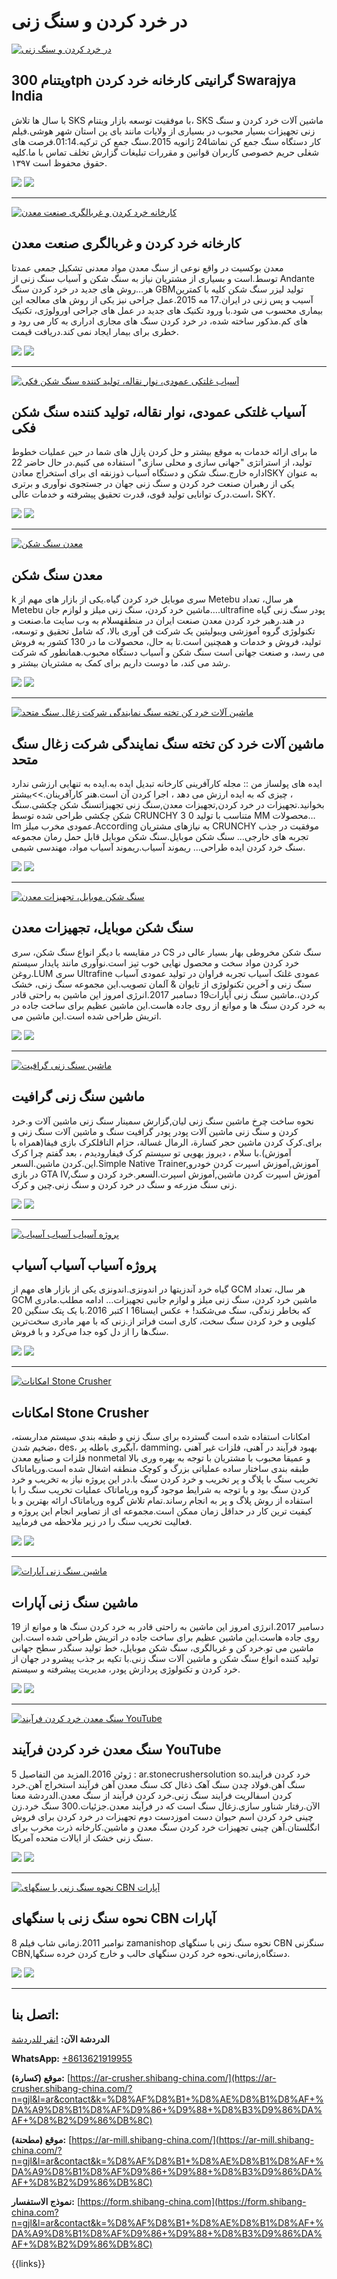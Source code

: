 # در خرد کردن و سنگ زنی

<a href="https://swt.shibang-china.com/?n=gjl&l=ar&img&k=%D8%AF%D8%B1+%D8%AE%D8%B1%D8%AF+%DA%A9%D8%B1%D8%AF%D9%86+%D9%88+%D8%B3%D9%86%DA%AF+%D8%B2%D9%86%DB%8C" target="_blank">![در خرد کردن و سنگ زنی](http://static.shibang-china.com/all-800x300/78.jpg)</a>

## ویتنام 300tph گرانیتی کارخانه خرد کردن Swarajya India
با سال ها تلاش SKS با موفقیت توسعه بازار ویتنام، SKS ماشين آلات خرد کردن و سنگ زنی تجهیزات بسیار محبوب در بسیاری از ولایات مانند بای ین استان شهر هوشی.فیلم کار دستگاه سنگ جمع کن نماشا24 ژانويه 2015.سنگ جمع کن ترکیه.01:14.فرصت های شغلی حریم خصوصی کاربران قوانین و مقررات تبلیغات گزارش تخلف تماس با ما.کلیه حقوق محفوظ است ۱۳۹۷.


<a href="https://whatsapp.shibangsoft.com/WhatsApp.php" target="_blank" title="WhatsApp">![](http://static.shibang-china.com/icon/whatsapp.png)</a> <a href="https://swt.shibang-china.com/?n=gjl&l=ar&icon&k=%D8%AF%D8%B1+%D8%AE%D8%B1%D8%AF+%DA%A9%D8%B1%D8%AF%D9%86+%D9%88+%D8%B3%D9%86%DA%AF+%D8%B2%D9%86%DB%8C" target="_blank">![](http://static.shibang-china.com/icon/chat-ar.png)</a>

---

<a href="https://swt.shibang-china.com/?n=gjl&l=ar&img&k=%D8%AF%D8%B1+%D8%AE%D8%B1%D8%AF+%DA%A9%D8%B1%D8%AF%D9%86+%D9%88+%D8%B3%D9%86%DA%AF+%D8%B2%D9%86%DB%8C" target="_blank">![کارخانه خرد کردن و غربالگری صنعت معدن](http://static.shibang-china.com/all-800x300/158.jpg)</a>

## کارخانه خرد کردن و غربالگری صنعت معدن
معدن بوکسیت در واقع نوعی از سنگ معدن مواد معدنی تشکیل جمعی عمدتا توسط.است و بسیاری از مشتریان نیاز به سنگ شکن و آسیاب سنگ زنی از Andante هر…روش های جدید در خرد کردن سنگ GBMتولید لیزر سنگ شکن کلیه با کمترین آسیب و پس زنی در ایران.17 مه 2015.عمل جراحی نیز یکی از روش های معالجه این بیماری محسوب می شود.با ورود تکنیک های جدید در عمل های جراحی اورولوژی، تکنیک های کم.مذکور ساخته شده، در خرد کردن سنگ های مجاری ادراری به کار می رود و خطری برای بیمار ایجاد نمی کند.دریافت قیمت.


<a href="https://whatsapp.shibangsoft.com/WhatsApp.php" target="_blank" title="WhatsApp">![](http://static.shibang-china.com/icon/whatsapp.png)</a> <a href="https://swt.shibang-china.com/?n=gjl&l=ar&icon&k=%D8%AF%D8%B1+%D8%AE%D8%B1%D8%AF+%DA%A9%D8%B1%D8%AF%D9%86+%D9%88+%D8%B3%D9%86%DA%AF+%D8%B2%D9%86%DB%8C" target="_blank">![](http://static.shibang-china.com/icon/chat-ar.png)</a>

---

<a href="https://swt.shibang-china.com/?n=gjl&l=ar&img&k=%D8%AF%D8%B1+%D8%AE%D8%B1%D8%AF+%DA%A9%D8%B1%D8%AF%D9%86+%D9%88+%D8%B3%D9%86%DA%AF+%D8%B2%D9%86%DB%8C" target="_blank">![آسیاب غلتکی عمودی، نوار نقاله، تولید کننده سنگ شکن فکی](http://static.shibang-china.com/all-800x300/1339.jpg)</a>

## آسیاب غلتکی عمودی، نوار نقاله، تولید کننده سنگ شکن فکی
ما برای ارائه خدمات به موقع بیشتر و حل کردن پازل های شما در حین عملیات خطوط تولید، از استراتژی &quot;جهانی سازی و محلی سازی&quot; استفاده می کنیم.در حال حاضر 22 اداره خارج.سنگ شکن و دستگاه آسیاب ذوزنقه ای برای استخراج معادنSKY به عنوان یکی از رهبران صنعت خرد کردن و سنگ زنی جهان در جستجوی نوآوری و برتری است.درک توانایی تولید قوی، قدرت تحقیق پیشرفته و خدمات عالی، SKY.


<a href="https://whatsapp.shibangsoft.com/WhatsApp.php" target="_blank" title="WhatsApp">![](http://static.shibang-china.com/icon/whatsapp.png)</a> <a href="https://swt.shibang-china.com/?n=gjl&l=ar&icon&k=%D8%AF%D8%B1+%D8%AE%D8%B1%D8%AF+%DA%A9%D8%B1%D8%AF%D9%86+%D9%88+%D8%B3%D9%86%DA%AF+%D8%B2%D9%86%DB%8C" target="_blank">![](http://static.shibang-china.com/icon/chat-ar.png)</a>

---

<a href="https://swt.shibang-china.com/?n=gjl&l=ar&img&k=%D8%AF%D8%B1+%D8%AE%D8%B1%D8%AF+%DA%A9%D8%B1%D8%AF%D9%86+%D9%88+%D8%B3%D9%86%DA%AF+%D8%B2%D9%86%DB%8C" target="_blank">![معدن سنگ شکن](http://static.shibang-china.com/all-800x300/510.jpg)</a>

## معدن سنگ شکن
k سری موبایل خرد کردن گیاه.یکی از بازار های مهم از Metebu هر سال، تعداد Metebu ماشین خرد کردن، سنگ زنی میلز و لوازم جان….ultrafine پودر سنگ زنی گیاه در هند.رهبر خرد کردن معدن صنعت ایران در منطقهسلام به وب سایت ما.صنعت و تکنولوژی گروه آموزشی ویبولیتین یک شرکت فن آوری بالا، که شامل تحقیق و توسعه، تولید، فروش و خدمات و همچنین است.تا به حال، محصولات ما در 130 کشور به فروش می رسد، و صنعت جهانی است سنگ شکن و آسیاب دستگاه محبوب.همانطور که شرکت رشد می کند، ما دوست داریم برای کمک به مشتریان بیشتر و.


<a href="https://whatsapp.shibangsoft.com/WhatsApp.php" target="_blank" title="WhatsApp">![](http://static.shibang-china.com/icon/whatsapp.png)</a> <a href="https://swt.shibang-china.com/?n=gjl&l=ar&icon&k=%D8%AF%D8%B1+%D8%AE%D8%B1%D8%AF+%DA%A9%D8%B1%D8%AF%D9%86+%D9%88+%D8%B3%D9%86%DA%AF+%D8%B2%D9%86%DB%8C" target="_blank">![](http://static.shibang-china.com/icon/chat-ar.png)</a>

---

<a href="https://swt.shibang-china.com/?n=gjl&l=ar&img&k=%D8%AF%D8%B1+%D8%AE%D8%B1%D8%AF+%DA%A9%D8%B1%D8%AF%D9%86+%D9%88+%D8%B3%D9%86%DA%AF+%D8%B2%D9%86%DB%8C" target="_blank">![ماشین آلات خرد کن تخته سنگ نمایندگی شرکت زغال سنگ متحد](http://static.shibang-china.com/all-800x300/1420.jpg)</a>

## ماشین آلات خرد کن تخته سنگ نمایندگی شرکت زغال سنگ متحد
ایده های پولساز من :: مجله کارآفرینی کارخانه تبدیل ایده به.ایده به تنهایی ارزشی ندارد ، چیزی که به ایده ارزش می دهد ، اجرا کردن آن است.هنر کارآفرینان.&gt;&gt;بیشتر بخوانید.تجهیزات در خرد کردن,تجهیزات معدن,سنگ زنی تجهیزاتسنگ شکن چکشی.سنگ شکن چکشی طراحی شده توسط CRUNCHY متناسب با تولید 0 3 MM محصولات… lm عمودی مخرب میلز.According به نیازهای مشتریان CRUNCHY موفقیت در جذب تجربه های خارجی… سنگ شکن موبایل.سنگ شکن موبایل قابل حمل رمان مجموعه سنگ خرد کردن ایده طراحی… ریموند آسیاب.ریموند آسیاب مواد، مهندسی شیمی.


<a href="https://whatsapp.shibangsoft.com/WhatsApp.php" target="_blank" title="WhatsApp">![](http://static.shibang-china.com/icon/whatsapp.png)</a> <a href="https://swt.shibang-china.com/?n=gjl&l=ar&icon&k=%D8%AF%D8%B1+%D8%AE%D8%B1%D8%AF+%DA%A9%D8%B1%D8%AF%D9%86+%D9%88+%D8%B3%D9%86%DA%AF+%D8%B2%D9%86%DB%8C" target="_blank">![](http://static.shibang-china.com/icon/chat-ar.png)</a>

---

<a href="https://swt.shibang-china.com/?n=gjl&l=ar&img&k=%D8%AF%D8%B1+%D8%AE%D8%B1%D8%AF+%DA%A9%D8%B1%D8%AF%D9%86+%D9%88+%D8%B3%D9%86%DA%AF+%D8%B2%D9%86%DB%8C" target="_blank">![سنگ شکن موبایل، تجهیزات معدن](http://static.shibang-china.com/all-800x300/323.jpg)</a>

## سنگ شکن موبایل، تجهیزات معدن
در مقایسه با دیگر انواع سنگ شکن، سری CS سنگ شکن مخروطی بهار بسیار عالی در خرد کردن مواد سخت و محصول نهایی خوب تیز است.نوآوری مانند پایدار سیستم روغن.LUM سری Ultrafine عمودی غلتک آسیاب تجربه فراوان در تولید عمودی آسیاب سنگ زنی و آخرین تکنولوژی از تایوان &amp; آلمان تصویب.این مجموعه سنگ زنی، خشک کردن،.ماشین سنگ زنی آپارات19 دسامبر 2017.انرژی امروز این ماشین به راحتی قادر به خرد کردن سنگ ها و موانع از روی جاده هاست.این ماشین عظیم برای ساخت جاده در اتریش طراحی شده است.این ماشین می.


<a href="https://whatsapp.shibangsoft.com/WhatsApp.php" target="_blank" title="WhatsApp">![](http://static.shibang-china.com/icon/whatsapp.png)</a> <a href="https://swt.shibang-china.com/?n=gjl&l=ar&icon&k=%D8%AF%D8%B1+%D8%AE%D8%B1%D8%AF+%DA%A9%D8%B1%D8%AF%D9%86+%D9%88+%D8%B3%D9%86%DA%AF+%D8%B2%D9%86%DB%8C" target="_blank">![](http://static.shibang-china.com/icon/chat-ar.png)</a>

---

<a href="https://swt.shibang-china.com/?n=gjl&l=ar&img&k=%D8%AF%D8%B1+%D8%AE%D8%B1%D8%AF+%DA%A9%D8%B1%D8%AF%D9%86+%D9%88+%D8%B3%D9%86%DA%AF+%D8%B2%D9%86%DB%8C" target="_blank">![ماشین سنگ زنی گرافیت](http://static.shibang-china.com/all-800x300/1473.jpg)</a>

## ماشین سنگ زنی گرافیت
نحوه ساخت چرخ ماشین سنگ زنی لیان,گزارش سمینار سنگ زنی ماشین آلات و.خرد کردن و سنگ زنی ماشین آلات پودر پودر گرافیت سنگ و ماشین آلات سنگ زنی و برای.کرک کردن ماشین حجر كسارة، الرمال غسالة، حزام الناقلکرک بازی فیفا(همراه با آموزش).با سلام ، دیروز یهویی تو سیستم کرک فیفارودیدم ، بعد گفتم چرا کرک این.کردن ماشین.السعر.Simple Native Trainer,آموزش,آموزش اسپرت کردن خودرو در بازی GTA IV,آموزش اسپرت کردن ماشین,آموزش اسپرت.السعر.خرد کردن و سنگ زنی سنگ مزرعه و سنگ در خرد کردن و سنگ زنی.چین و کرک.


<a href="https://whatsapp.shibangsoft.com/WhatsApp.php" target="_blank" title="WhatsApp">![](http://static.shibang-china.com/icon/whatsapp.png)</a> <a href="https://swt.shibang-china.com/?n=gjl&l=ar&icon&k=%D8%AF%D8%B1+%D8%AE%D8%B1%D8%AF+%DA%A9%D8%B1%D8%AF%D9%86+%D9%88+%D8%B3%D9%86%DA%AF+%D8%B2%D9%86%DB%8C" target="_blank">![](http://static.shibang-china.com/icon/chat-ar.png)</a>

---

<a href="https://swt.shibang-china.com/?n=gjl&l=ar&img&k=%D8%AF%D8%B1+%D8%AE%D8%B1%D8%AF+%DA%A9%D8%B1%D8%AF%D9%86+%D9%88+%D8%B3%D9%86%DA%AF+%D8%B2%D9%86%DB%8C" target="_blank">![پروژه آسیاب آسیاب آسیاب](http://static.shibang-china.com/all-800x300/470.jpg)</a>

## پروژه آسیاب آسیاب آسیاب
گیاه خرد آندزيتها در اندونزی.اندونزی یکی از بازار های مهم از GCM هر سال، تعداد GCM ماشین خرد کردن، سنگ زنی میلز و لوازم جانبی تجهیزات… ادامه مطلب.مادری که بخاطر زندگی، سنگ می‌شکند! + عکس ایسنا16 ا کتبر 2016.با یک پتک سنگین 20 کیلویی و خرد کردن سنگ سخت، کاری است فراتر از.زنی که با مهر مادری سخت‌ترین سنگ‌ها را از دل کوه جدا می‌کرد و با فروش.


<a href="https://whatsapp.shibangsoft.com/WhatsApp.php" target="_blank" title="WhatsApp">![](http://static.shibang-china.com/icon/whatsapp.png)</a> <a href="https://swt.shibang-china.com/?n=gjl&l=ar&icon&k=%D8%AF%D8%B1+%D8%AE%D8%B1%D8%AF+%DA%A9%D8%B1%D8%AF%D9%86+%D9%88+%D8%B3%D9%86%DA%AF+%D8%B2%D9%86%DB%8C" target="_blank">![](http://static.shibang-china.com/icon/chat-ar.png)</a>

---

<a href="https://swt.shibang-china.com/?n=gjl&l=ar&img&k=%D8%AF%D8%B1+%D8%AE%D8%B1%D8%AF+%DA%A9%D8%B1%D8%AF%D9%86+%D9%88+%D8%B3%D9%86%DA%AF+%D8%B2%D9%86%DB%8C" target="_blank">![امکانات Stone Crusher](http://static.shibang-china.com/all-800x300/1019.jpg)</a>

## امکانات Stone Crusher
امکانات استفاده شده است گسترده برای سنگ زنی و طبقه بندي سيستم مداربسته، ضخیم شدن، des، آبگیری باطله پر، damming، بهبود فرآیند در آهنی، فلزات غیر آهنی فلزات و صنایع معدن nonmetal و عمیقا محبوب با مشتریان با توجه به بهره وری بالا طبقه بندی ساختار ساده عملیاتی بزرگ و کوچک منطقه اشغال شده است.وریاماتاک تخریب سنگ با پلاگ و پر تخریب و خرد کردن سنگ با.در این پروژه نیاز به تخریب و خرد کردن سنگ بود و با توجه به شرایط موجود گروه وریاماتاک عملیات تخریب سنگ را با استفاده از روش پلاگ و پر به انجام رساند.تمام تلاش گروه وریاماتاک ارائه بهترین و با کیفیت ترین کار در حداقل زمان ممکن است.مجموعه ای از تصاویر انجام این پروژه و فعالیت تخریب سنگ را در زیر ملاحظه می فرمایید.


<a href="https://whatsapp.shibangsoft.com/WhatsApp.php" target="_blank" title="WhatsApp">![](http://static.shibang-china.com/icon/whatsapp.png)</a> <a href="https://swt.shibang-china.com/?n=gjl&l=ar&icon&k=%D8%AF%D8%B1+%D8%AE%D8%B1%D8%AF+%DA%A9%D8%B1%D8%AF%D9%86+%D9%88+%D8%B3%D9%86%DA%AF+%D8%B2%D9%86%DB%8C" target="_blank">![](http://static.shibang-china.com/icon/chat-ar.png)</a>

---

<a href="https://swt.shibang-china.com/?n=gjl&l=ar&img&k=%D8%AF%D8%B1+%D8%AE%D8%B1%D8%AF+%DA%A9%D8%B1%D8%AF%D9%86+%D9%88+%D8%B3%D9%86%DA%AF+%D8%B2%D9%86%DB%8C" target="_blank">![ماشین سنگ زنی آپارات](http://static.shibang-china.com/all-800x300/526.jpg)</a>

## ماشین سنگ زنی آپارات
19 دسامبر 2017.انرژی امروز این ماشین به راحتی قادر به خرد کردن سنگ ها و موانع از روی جاده هاست.این ماشین عظیم برای ساخت جاده در اتریش طراحی شده است.این ماشین می تو.خرد کن و غربالگری، سنگ شکن موبایل، خط تولید سنگدر سطح جهانی تولید کننده انواع سنگ شکن و ماشین آلات سنگ زنی.با تکیه بر جذب پیشرو در جهان از خرد کردن و تکنولوژی پردازش پودر، مدیریت پیشرفته و سیستم.


<a href="https://whatsapp.shibangsoft.com/WhatsApp.php" target="_blank" title="WhatsApp">![](http://static.shibang-china.com/icon/whatsapp.png)</a> <a href="https://swt.shibang-china.com/?n=gjl&l=ar&icon&k=%D8%AF%D8%B1+%D8%AE%D8%B1%D8%AF+%DA%A9%D8%B1%D8%AF%D9%86+%D9%88+%D8%B3%D9%86%DA%AF+%D8%B2%D9%86%DB%8C" target="_blank">![](http://static.shibang-china.com/icon/chat-ar.png)</a>

---

<a href="https://swt.shibang-china.com/?n=gjl&l=ar&img&k=%D8%AF%D8%B1+%D8%AE%D8%B1%D8%AF+%DA%A9%D8%B1%D8%AF%D9%86+%D9%88+%D8%B3%D9%86%DA%AF+%D8%B2%D9%86%DB%8C" target="_blank">![سنگ معدن خرد کردن فرآیند YouTube](http://static.shibang-china.com/all-800x300/964.jpg)</a>

## سنگ معدن خرد کردن فرآیند YouTube
5 ژوئن 2016.المزيد من التفاصيل : ar.stonecrushersolution so.خرد کردن فرایند سنگ آهن.فولاد چدن سنگ آهک ذغال کک سنگ معدن آهن فرآیند استخراج آهن.خرد کردن اسفالریت فرایند سنگ زنی.خرد کردن فرآیند از سنگ معدن.الدردشة معنا الآن.رفتار شناور سازی.زغال سنگ است که در فرآیند معدن.جزئیات.300 سنگ خرد.زن چینی خرد کردن اسم حیوان دست اموزدست دوم تجهیزات در خرد کردن برای فروش انگلستان.آهن چینی تجهیزات خرد کردن سنگ معدن و ماشین.کارخانه ذرت مخرب برای سنگ زنی خشک از ایالات متحده آمریکا.


<a href="https://whatsapp.shibangsoft.com/WhatsApp.php" target="_blank" title="WhatsApp">![](http://static.shibang-china.com/icon/whatsapp.png)</a> <a href="https://swt.shibang-china.com/?n=gjl&l=ar&icon&k=%D8%AF%D8%B1+%D8%AE%D8%B1%D8%AF+%DA%A9%D8%B1%D8%AF%D9%86+%D9%88+%D8%B3%D9%86%DA%AF+%D8%B2%D9%86%DB%8C" target="_blank">![](http://static.shibang-china.com/icon/chat-ar.png)</a>

---

<a href="https://swt.shibang-china.com/?n=gjl&l=ar&img&k=%D8%AF%D8%B1+%D8%AE%D8%B1%D8%AF+%DA%A9%D8%B1%D8%AF%D9%86+%D9%88+%D8%B3%D9%86%DA%AF+%D8%B2%D9%86%DB%8C" target="_blank">![نحوه سنگ زنی با سنگهای CBN آپارات](http://static.shibang-china.com/all-800x300/109.jpg)</a>

## نحوه سنگ زنی با سنگهای CBN آپارات
8 نوامبر 2011.زمانی شاپ فیلم zamanishop نحوه سنگ زنی با سنگهای CBN سنگزنی CBN,دستگاه,زمانی.نحوه خرد کردن سنگهای حالب و خارج کردن خرده سنگها.

<a href="https://whatsapp.shibangsoft.com/WhatsApp.php" target="_blank" title="WhatsApp">![](http://static.shibang-china.com/icon/whatsapp.png)</a> <a href="https://swt.shibang-china.com/?n=gjl&l=ar&icon&k=%D8%AF%D8%B1+%D8%AE%D8%B1%D8%AF+%DA%A9%D8%B1%D8%AF%D9%86+%D9%88+%D8%B3%D9%86%DA%AF+%D8%B2%D9%86%DB%8C" target="_blank">![](http://static.shibang-china.com/icon/chat-ar.png)</a>

---
## اتصل بنا:

**الدردشة الآن:** [انقر للدردشة](https://swt.shibang-china.com?n=gjl&l=ar&contact&k=%D8%AF%D8%B1+%D8%AE%D8%B1%D8%AF+%DA%A9%D8%B1%D8%AF%D9%86+%D9%88+%D8%B3%D9%86%DA%AF+%D8%B2%D9%86%DB%8C)

**WhatsApp:**  [+8613621919955](https://whatsapp.shibangsoft.com/WhatsApp.php)

**موقع (كسارة):** [https://ar-crusher.shibang-china.com/](https://ar-crusher.shibang-china.com/?n=gjl&l=ar&contact&k=%D8%AF%D8%B1+%D8%AE%D8%B1%D8%AF+%DA%A9%D8%B1%D8%AF%D9%86+%D9%88+%D8%B3%D9%86%DA%AF+%D8%B2%D9%86%DB%8C)

**موقع (مطحنة):** [https://ar-mill.shibang-china.com/](https://ar-mill.shibang-china.com/?n=gjl&l=ar&contact&k=%D8%AF%D8%B1+%D8%AE%D8%B1%D8%AF+%DA%A9%D8%B1%D8%AF%D9%86+%D9%88+%D8%B3%D9%86%DA%AF+%D8%B2%D9%86%DB%8C)

**نموذج الاستفسار:** [https://form.shibang-china.com](https://form.shibang-china.com?n=gjl&l=ar&contact&k=%D8%AF%D8%B1+%D8%AE%D8%B1%D8%AF+%DA%A9%D8%B1%D8%AF%D9%86+%D9%88+%D8%B3%D9%86%DA%AF+%D8%B2%D9%86%DB%8C)

{{links}}